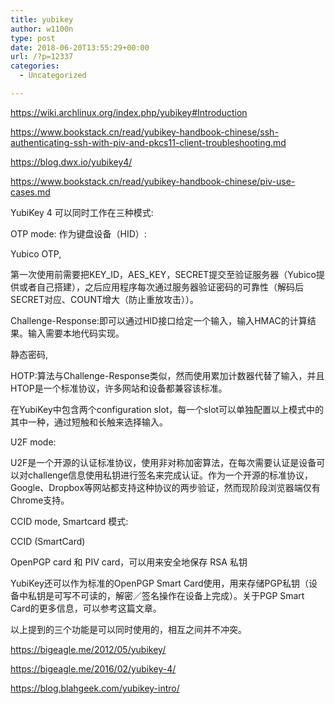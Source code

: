 ```yaml
---
title: yubikey
author: w1100n
type: post
date: 2018-06-20T13:55:29+00:00
url: /?p=12337
categories:
  - Uncategorized

---
```

https://wiki.archlinux.org/index.php/yubikey#Introduction
  
https://www.bookstack.cn/read/yubikey-handbook-chinese/ssh-authenticating-ssh-with-piv-and-pkcs11-client-troubleshooting.md
  
https://blog.dwx.io/yubikey4/
  
https://www.bookstack.cn/read/yubikey-handbook-chinese/piv-use-cases.md

YubiKey 4 可以同时工作在三种模式:

OTP mode: 作为键盘设备（HID）:
  
Yubico OTP,
  
第一次使用前需要把KEY_ID，AES_KEY，SECRET提交至验证服务器（Yubico提供或者自己搭建），之后应用程序每次通过服务器验证密码的可靠性（解码后SECRET对应、COUNT增大（防止重放攻击））。

Challenge-Response:即可以通过HID接口给定一个输入，输入HMAC的计算结果。输入需要本地代码实现。
  
静态密码,
  
HOTP:算法与Challenge-Response类似，然而使用累加计数器代替了输入，并且HTOP是一个标准协议，许多网站和设备都兼容该标准。
  
在YubiKey中包含两个configuration slot，每一个slot可以单独配置以上模式中的其中一种，通过短触和长触来选择输入。

U2F mode:
  
U2F是一个开源的认证标准协议，使用非对称加密算法，在每次需要认证是设备可以对challenge信息使用私钥进行签名来完成认证。作为一个开源的标准协议，Google、Dropbox等网站都支持这种协议的两步验证，然而现阶段浏览器端仅有Chrome支持。

CCID mode, Smartcard 模式:
  
CCID (SmartCard)
   
OpenPGP card 和 PIV card，可以用来安全地保存 RSA 私钥
  
YubiKey还可以作为标准的OpenPGP Smart Card使用，用来存储PGP私钥（设备中私钥是可写不可读的，解密／签名操作在设备上完成）。关于PGP Smart Card的更多信息，可以参考这篇文章。

以上提到的三个功能是可以同时使用的，相互之间并不冲突。

https://bigeagle.me/2012/05/yubikey/
  
https://bigeagle.me/2016/02/yubikey-4/
  
https://blog.blahgeek.com/yubikey-intro/